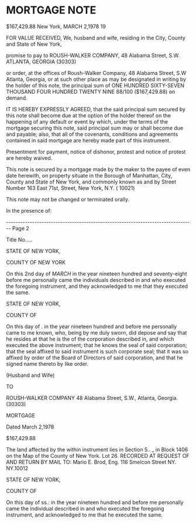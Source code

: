 # MORTGAGE NOTE

$167,429.88 New York, MARCH 2,1978 19

FOR VALUE RECEIVED, We, husband and wife, residing in the City, County and State of New York,

promise to pay to ROUSH-WALKER COMPANY, 48 Alabama Street, S.W. ATLANTA, GEORGIA (30303)

or order, at the offices of Roush-Walker Company, 48 Alabama Street, S.W Atlanta, Georgia,
or at such other place as may be designated in writing by the holder of this note, the principal sum of ONE HUNDRED SIXTY-SEVEN THOUSAND FOUR HUNDRED TWENTY NINE 88/100 ($167,429.88) on demand.

IT IS HEREBY EXPRESSLY AGREED, that the said principal sum secured by this note shall become due at the option of the holder thereof on the happening of any default or event by which, under the terms of the mortgage securing this note, said principal sum may or shall become due and payable; also, that all of the covenants, conditions and agreements contained in said mortgage are hereby made part of this instrument.

Presentment for payment, notice of dishonor, protest and notice of protest are hereby waived.

This note is secured by a mortgage made by the maker to the payee of even date herewith, on property situate in the Borough of Manhattan, City, County and State of New York, and commonly known as and by Street Number 163 East 71st, Street, New York, N.Y. ( 10021)

This note may not be changed or terminated orally.

In the presence of:


-------------------------------------------------------------------------------- Page 2

Title No.....

STATE OF NEW YORK,

COUNTY OF NEW YORK

On this 2nd day of *MARCH* in the year nineteen hundred and seventy-eight before me personally came the individuals described in and who executed the foregoing instrument, and they acknowledged to me that they executed the same.

STATE OF NEW YORK,

COUNTY OF

On this day of . in the year nineteen hundred and before me personally came to me known, who, being by me duly sworn, did depose and say that he resides at that he is the of the corporation described in, and which executed the above instrument; that he knows the seal of said corporation; that the seal affixed to said instrument is such corporate seal; that it was so affixed by order of the Board of Directors of said corporation, and that he signed name thereto by like order.

(Husband and Wife)

TO

ROUSH-WALKER COMPANY
48 Alabama Street, S.W.,
Atlanta, Georgia.
(30303)

MORTGAGE

Dated March 2,1978

$167,429.88

The land affected by the within instrument lies in Section 5.. _ in Block 1406 on the Map of the County of New York.
Lot 26. RECORDED AT REQUEST OF AND RETURN BY MAIL TO:
Mario E. Brod, Eng.
116 Smelcon Street
NY. NY.10012

STATE OF NEW YORK,

COUNTY OF

On this day of ss.: in the year nineteen hundred and before me personally came the individual described in and who executed the foregoing instrument, and acknowledged to me that he executed the same.

